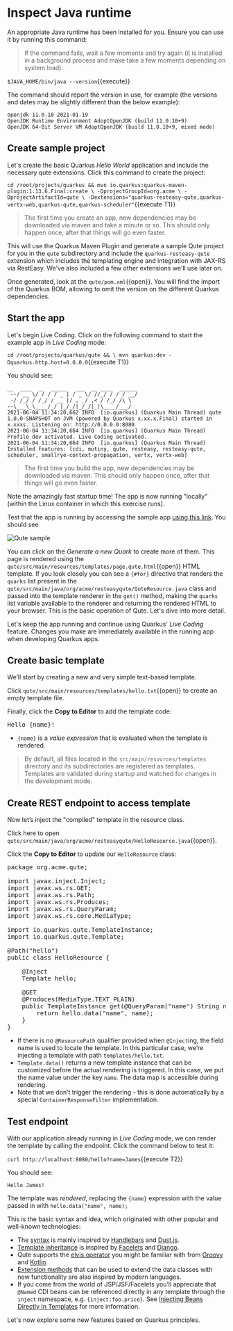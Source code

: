 # Inspect Java runtime

An appropriate Java runtime has been installed for you. Ensure you can use it by running this command:

> If the command fails, wait a few moments and try again (it is installed in a background process and make take a few moments depending on system load).

`$JAVA_HOME/bin/java --version`{{execute}}

The command should report the version in use, for example (the versions and dates may be slightly different than the below example):

```console
openjdk 11.0.10 2021-01-19
OpenJDK Runtime Environment AdoptOpenJDK (build 11.0.10+9)
OpenJDK 64-Bit Server VM AdoptOpenJDK (build 11.0.10+9, mixed mode)
```
## Create sample project

Let's create the basic Quarkus _Hello World_ application and include the necessary qute extensions. Click this command to create the project:

`cd /root/projects/quarkus &&
 mvn io.quarkus:quarkus-maven-plugin:1.13.6.Final:create \
    -DprojectGroupId=org.acme \
    -DprojectArtifactId=qute \
    -Dextensions="quarkus-resteasy-qute,quarkus-vertx-web,quarkus-qute,quarkus-scheduler"`{{execute T1}}

> The first time you create an app, new dependencies may be downloaded via maven and take a minute or so. This should only happen once, after that things will go even faster.

This will use the Quarkus Maven Plugin and generate a sample Qute project for you in the `qute` subdirectory and include the `quarkus-resteasy-qute` extension which includes the templating engine and integration with JAX-RS via RestEasy. We've also included a few other extensions we'll use later on.

Once generated, look at the `qute/pom.xml`{{open}}. You will find the import of the Quarkus BOM, allowing to omit the version on the different Quarkus dependencies.

## Start the app

Let's begin Live Coding. Click on the following command to start the example app in _Live Coding_ mode:

`cd /root/projects/quarkus/qute && \
  mvn quarkus:dev -Dquarkus.http.host=0.0.0.0`{{execute T1}}

You should see:

```console
__  ____  __  _____   ___  __ ____  ______
 --/ __ \/ / / / _ | / _ \/ //_/ / / / __/
 -/ /_/ / /_/ / __ |/ , _/ ,< / /_/ /\ \
--\___\_\____/_/ |_/_/|_/_/|_|\____/___/
2021-06-04 11:34:20,662 INFO  [io.quarkus] (Quarkus Main Thread) qute 1.0.0-SNAPSHOT on JVM (powered by Quarkus x.xx.x.Final) started in x.xxxs. Listening on: http://0.0.0.0:8080
2021-06-04 11:34:20,664 INFO  [io.quarkus] (Quarkus Main Thread) Profile dev activated. Live Coding activated.
2021-06-04 11:34:20,664 INFO  [io.quarkus] (Quarkus Main Thread) Installed features: [cdi, mutiny, qute, resteasy, resteasy-qute, scheduler, smallrye-context-propagation, vertx, vertx-web]
```

> The first time you build the app, new dependencies may be downloaded via maven. This should only happen once, after that things will go even faster.

Note the amazingly fast startup time! The app is now running "locally" (within the Linux container in which this exercise runs).

Test that the app is running by accessing the sample app [using this link](https://[[CLIENT_SUBDOMAIN]]-8080-[[KATACODA_HOST]].environments.katacoda.com/qute/quarks). You should see

![Qute sample](/openshift/assets/middleware/quarkus/qute-sample.png)

You can click on the _Generate a new Quark_ to create more of them. This page is rendered using the `qute/src/main/resources/templates/page.qute.html`{{open}} HTML template. If you look closely you can see a `{#for}` directive that renders the `quarks` list present in the `qute/src/main/java/org/acme/resteasyqute/QuteResource.java` class and passed into the template renderer in the `get()` method, making the `quarks` list variable available to the renderer and returning the rendered HTML to your browser. This is the basic operation of Qute. Let's dive into more detail.

Let's keep the app running and continue using Quarkus' _Live Coding_ feature. Changes you make are immediately available in the running app when developing Quarkus apps.

## Create basic template

We’ll start by creating a new and very simple text-based template.

Click `qute/src/main/resources/templates/hello.txt`{{open}} to create an empty template file.

Finally, click the **Copy to Editor** to add the template code:

<pre class="file" data-filename="./qute/src/main/resources/templates/hello.txt" data-target="replace">
Hello {name}!
</pre>

* `{name}` is a _value expression_ that is evaluated when the template is rendered.

> By default, all files located in the `src/main/resources/templates` directory and its
> subdirectories are registered as templates. Templates are validated during startup
> and watched for changes in the development mode.

## Create REST endpoint to access template

Now let’s inject the "compiled" template in the resource class.

Click here to open `qute/src/main/java/org/acme/resteasyqute/HelloResource.java`{{open}}.

Click the **Copy to Editor** to update our `HelloResource` class:

<pre class="file" data-filename="./qute/src/main/java/org/acme/resteasyqute/HelloResource.java" data-target="replace">
package org.acme.qute;

import javax.inject.Inject;
import javax.ws.rs.GET;
import javax.ws.rs.Path;
import javax.ws.rs.Produces;
import javax.ws.rs.QueryParam;
import javax.ws.rs.core.MediaType;

import io.quarkus.qute.TemplateInstance;
import io.quarkus.qute.Template;

@Path("hello")
public class HelloResource {

    @Inject
    Template hello;

    @GET
    @Produces(MediaType.TEXT_PLAIN)
    public TemplateInstance get(@QueryParam("name") String name) {
        return hello.data("name", name);
    }
}
</pre>

* If there is no `@ResourcePath` qualifier provided when `@Inject`ing, the field name is used to locate the template. In this particular case, we’re injecting a template with path `templates/hello.txt`.
* `Template.data()` returns a new template instance that can be customized before the actual rendering is triggered. In this case, we put the name value under the key `name`. The data map is accessible during rendering.
* Note that we don’t trigger the rendering - this is done automatically by a special `ContainerResponseFilter` implementation.

## Test endpoint

With our application already running in _Live Coding_ mode, we can render the template by calling the endpoint. Click the command below to test it:

`curl http://localhost:8080/hello?name=James`{{execute T2}}

You should see:

```
Hello James!
```
The template was _rendered_, replacing the `{name}` expression with the value passed in with `hello.data("name", name);`

This is the basic syntax and idea, which originated with other popular and well-known technologies:

* The [syntax](https://quarkus.io/guides/qute-reference#syntax-and-building-blocks) is mainly inspired by [Handlebars](https://handlebarsjs.com/) and [Dust.js](https://www.dustjs.com/).
* [Template inheritance](https://quarkus.io/guides/qute-reference#include_helper) is inspired by [Facelets](https://en.wikipedia.org/wiki/Facelets) and [Django](https://docs.djangoproject.com/en/3.0/ref/templates/language/).
* Qute supports the [elvis operator](https://en.wikipedia.org/wiki/Elvis_operator) you might be familiar with from [Groovy](https://groovy-lang.org/) and [Kotlin](https://kotlinlang.org/).
* [Extension methods](https://quarkus.io/guides/qute-reference#template_extension_methods) that can be used to extend the data classes with new functionality are also inspired by modern languages.
* If you come from the world of JSP/JSF/Facelets you’ll appreciate that `@Named` CDI beans can be referenced directly in any template through the `inject` namespace, e.g. `{inject:foo.price}`. See [Injecting Beans Directly In Templates](https://quarkus.io/guides/qute-reference#injecting-beans-directly-in-templates) for more information.

Let's now explore some new features based on Quarkus principles.